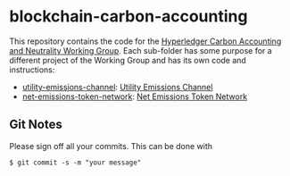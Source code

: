 # blockchain-carbon-accounting

This repository contains the code for the [Hyperledger Carbon Accounting and Neutrality Working Group](https://wiki.hyperledger.org/display/CASIG/Carbon+Accounting+and+Certification+Working+Group). Each
sub-folder has some purpose for a different project of the Working Group and has its own code and instructions:

- [utility-emissions-channel](utility-emissions-channel/README.md): [Utility Emissions Channel](https://wiki.hyperledger.org/display/CASIG/Utility+Emissions+Channel)
- [net-emissions-token-network](net-emissions-token-network/README.md): [Net Emissions Token Network](https://wiki.hyperledger.org/display/CASIG/Net+Emissions+Tokens+Network)

## Git Notes

Please sign off all your commits. This can be done with

    $ git commit -s -m "your message"

